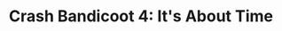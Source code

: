 ---
title: 'Crash Bandicoot 4: It''s About Time'
platform: switch
genre:
  - platformer
digital: false
physical: true
guide: false
pending: true
posted: 2022-06-06
---
